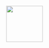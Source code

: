 



<p align="center"><img src="https://exm-portofolio.vercel.app/images/exm-logo.svg" width="100"/></p>










